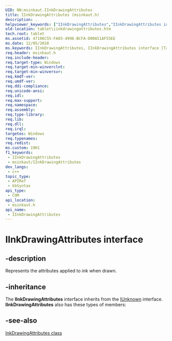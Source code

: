 ```yaml
---
UID: NN:msinkaut.IInkDrawingAttributes
title: IInkDrawingAttributes (msinkaut.h)
description: .
helpviewer_keywords: ["IInkDrawingAttributes","IInkDrawingAttributes interface [Tablet PC]","IInkDrawingAttributes interface [Tablet PC]","described","msinkaut/IInkDrawingAttributes","tablet.iinkdrawingattributes"]
old-location: tablet\iinkdrawingattributes.htm
tech.root: tablet
ms.assetid: 47106C55-FA03-4996-BCFA-D00A51AF55EE
ms.date: 12/05/2018
ms.keywords: IInkDrawingAttributes, IInkDrawingAttributes interface [Tablet PC], IInkDrawingAttributes interface [Tablet PC],described, msinkaut/IInkDrawingAttributes, tablet.iinkdrawingattributes
req.header: msinkaut.h
req.include-header: 
req.target-type: Windows
req.target-min-winverclnt: 
req.target-min-winversvr: 
req.kmdf-ver: 
req.umdf-ver: 
req.ddi-compliance: 
req.unicode-ansi: 
req.idl: 
req.max-support: 
req.namespace: 
req.assembly: 
req.type-library: 
req.lib: 
req.dll: 
req.irql: 
targetos: Windows
req.typenames: 
req.redist: 
ms.custom: 19H1
f1_keywords:
 - IInkDrawingAttributes
 - msinkaut/IInkDrawingAttributes
dev_langs:
 - c++
topic_type:
 - APIRef
 - kbSyntax
api_type:
 - COM
api_location:
 - msinkaut.h
api_name:
 - IInkDrawingAttributes
---
```


# IInkDrawingAttributes interface


## -description

Represents the attributes applied to ink when drawn.

## -inheritance

The <b>IInkDrawingAttributes</b> interface inherits from the <a href="/windows/desktop/api/unknwn/nn-unknwn-iunknown">IUnknown</a> interface. <b>IInkDrawingAttributes</b> also has these types of members:

## -see-also

[InkDrawingAttributes class](/windows/win32/tablet/inkdrawingattributes-class)
